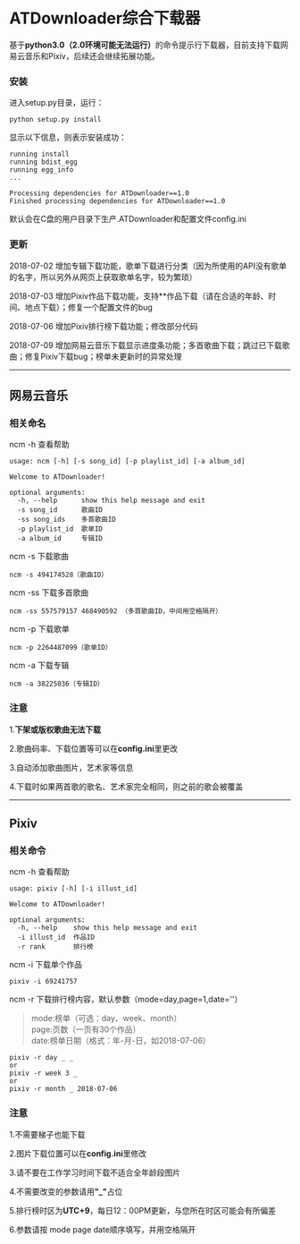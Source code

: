 # ATDownloader综合下载器

基于<b>python3.0（2.0环境可能无法运行）</b>的命令提示行下载器，目前支持下载网易云音乐和Pixiv，后续还会继续拓展功能。

### 安装
进入setup.py目录，运行：  

`python setup.py install`

显示以下信息，则表示安装成功：  

```
running install
running bdist_egg
running egg_info
...

Processing dependencies for ATDownloader==1.0
Finished processing dependencies for ATDownloader==1.0
```

默认会在C盘的用户目录下生产.ATDownloader和配置文件config.ini

### 更新
2018-07-02 增加专辑下载功能，歌单下载进行分类（因为所使用的API没有歌单的名字，所以另外从网页上获取歌单名字，较为繁琐）

2018-07-03 增加Pixiv作品下载功能，支持**作品下载（请在合适的年龄、时间、地点下载）；修复一个配置文件的bug

2018-07-06 增加Pixiv排行榜下载功能；修改部分代码  

2018-07-09 增加网易云音乐下载显示进度条功能；多首歌曲下载；跳过已下载歌曲；修复Pixiv下载bug；榜单未更新时的异常处理

***

## 网易云音乐

### 相关命名

ncm -h 查看帮助 

```
usage: ncm [-h] [-s song_id] [-p playlist_id] [-a album_id]

Welcome to ATDownloader!

optional arguments:
  -h, --help      show this help message and exit
  -s song_id      歌曲ID
  -ss song_ids    多首歌曲ID
  -p playlist_id  歌单ID
  -a album_id     专辑ID
```

ncm -s  下载歌曲  

`ncm -s 494174528（歌曲ID）`

ncm -ss 下载多首歌曲

`ncm -ss 557579157 468490592 （多首歌曲ID，中间用空格隔开）`

ncm -p  下载歌单  

`ncm -p 2264487099（歌单ID）`

ncm -a  下载专辑 

`ncm -a 38225036（专辑ID）`

### 注意

1.**下架或版权歌曲无法下载**  

2.歌曲码率、下载位置等可以在**config.ini**里更改  

3.自动添加歌曲图片，艺术家等信息

4.下载时如果两首歌的歌名、艺术家完全相同，则之前的歌会被覆盖

***

## Pixiv

### 相关命令

ncm -h 查看帮助

```
usage: pixiv [-h] [-i illust_id]

Welcome to ATDownloader!

optional arguments:
  -h, --help    show this help message and exit
  -i illust_id  作品ID
  -r rank       排行榜
```

ncm -i 下载单个作品

`pixiv -i 69241757`

ncm -r 下载排行榜内容，默认参数（mode=day,page=1,date=''） 
>mode:榜单（可选：day、week、month）  
>page:页数（一页有30个作品）  
>date:榜单日期（格式：年-月-日，如2018-07-06）

```
pixiv -r day _ _
or
pixiv -r week 3 _
or
pixiv -r month _ 2018-07-06
```


### 注意
1.不需要梯子也能下载

2.图片下载位置可以在**config.ini**里修改

3.请不要在工作学习时间下载不适合全年龄段图片

4.不需要改变的参数请用<b>"_"</b>占位  

5.排行榜时区为**UTC+9**，每日12：00PM更新，与您所在时区可能会有所偏差

6.参数请按 mode page date顺序填写，并用空格隔开 
